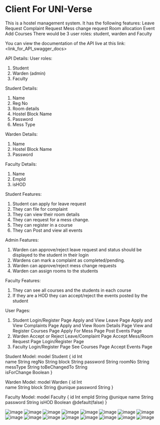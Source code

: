 # Client For UNI-Verse
This is a hostel management system.
It has the following features: 
Leave Request
Complaint Request
Mess change request
Room allocation
Event Add 
Courses
There would be 3 user roles: student, warden and Faculty

You can view the documentation of the API live at this link: <link_for_API_swagger_docs>

API Details:
User roles:
1. Student
2. Warden (admin)
3. Faculty

Student Details:
1. Name
2. Reg No
3. Room details
4. Hostel Block Name
5. Password
6. Mess Type

Warden Details:
1. Name
2. Hostel Block Name
3. Password

Faculty Details:
1. Name
2. EmpId
3. isHOD

Student Features:
1. Student can apply for leave request
2. They can file for complaint
3. They can view their room details
4. They can request for a mess change.
5. They can register in a course
6. They can Post and view all events

Admin Features:
1. Warden can approve/reject leave request and status should be displayed to the student in their login
2. Wardens can mark a complaint as completed/pending.
3. Warden can approve/reject mess change requests
4. Warden can assign rooms to the students

Faculty Features:
1. They can see all courses and the students in each course
2. If they are a HOD they can accept/reject the events posted by the student

User Pages:
1. Student 
Login/Register Page
Apply and View Leave Page
Apply and View Complaints Page
Apply and View Room Details Page
View and Register Courses Page
Apply For Mess Page
Post Events Page
2. Warden
Accept or Reject Leave/Complaint Page
Accept Mess/Room Request Page
Login/Register Page
3. Faculty
Login/Register Page
See Courses Page
Accept Events Page

Student Model:
model Student {
  id       Int    
  name     String
  regNo    String
  block    String
  password String
  roomNo   String
  messType String 
  toBeChangedTo String  
  isForChange   Boolean
}

Warden Model:
model Warden {
  id       Int    
  name     String
  block    String @unique
  password String
}

Faculty Model:
model Faculty {
  id Int 
  empId    String  @unique
  name     String
  password String
  isHOD    Boolean @default(false)
}

![image](https://github.com/apo-orvv/webverse/assets/76615313/55d0c329-1d85-4098-9e8b-f2001d1dccfe)
![image](https://github.com/apo-orvv/webverse/assets/76615313/d0cd7870-731c-4ef1-9978-ffd76244b916)
![image](https://github.com/apo-orvv/webverse/assets/76615313/eb1d338e-d59f-46a8-9098-9e7dca515314)
![image](https://github.com/apo-orvv/webverse/assets/76615313/a369f653-eb22-4857-b55a-787128b8569d)
![image](https://github.com/apo-orvv/webverse/assets/76615313/eb136001-6e91-45dd-ad25-2217d25d7ba2)
![image](https://github.com/apo-orvv/webverse/assets/76615313/e39f2d51-c390-435c-9ca6-a7ff450eaecf)
![image](https://github.com/apo-orvv/webverse/assets/76615313/6aafe990-50d8-4ae7-908f-ef2ff42f0a87)
![image](https://github.com/apo-orvv/webverse/assets/76615313/458b971b-e77a-4772-9402-a72549dbef8f)
![image](https://github.com/apo-orvv/webverse/assets/76615313/c8cddf8a-bf02-4163-8fa6-b3251b8fdfd1)
![image](https://github.com/apo-orvv/webverse/assets/76615313/36cb9d4c-9bce-4c6c-a22a-793821c608ae)
![image](https://github.com/apo-orvv/webverse/assets/76615313/4986bd8a-e7cb-43c3-9676-390a884da950)
![image](https://github.com/apo-orvv/webverse/assets/76615313/26dcfe5f-25cb-4e66-a3c2-34c97ef22244)
![image](https://github.com/apo-orvv/webverse/assets/76615313/a8f1af6e-4ac0-4f90-a761-4e50eafaf4ee)
![image](https://github.com/apo-orvv/webverse/assets/76615313/91bac8f0-2231-4ead-ae01-93f08fa64181)
![image](https://github.com/apo-orvv/webverse/assets/76615313/5ab66440-d633-406d-98a0-d396d2a21ec2)
![image](https://github.com/apo-orvv/webverse/assets/76615313/d23b8f7c-a53d-4326-82dd-0f127d82dfd0)
